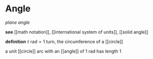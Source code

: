 # Angle

_plane angle_

**see** [[math notation]], [[international system of units]], [[solid angle]]

**definition** $\tau \text{ rad} = 1 \text{ turn}$, the circumference of a [[circle]]

a unit [[circle]] arc with an [[angle]] of $1 \text{ rad}$ has length $1$
